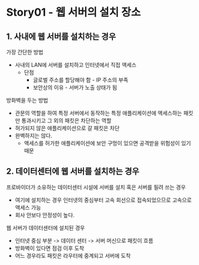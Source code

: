 # Story01 - 웹 서버의 설치 장소
## 1. 사내에 웹 서버를 설치하는 경우
가장 간단한 방법
* 사내의 LAN에 서버를 설치하고 인터넷에서 직접 액세스
  * 단점
    * 글로벌 주소를 할당해야 함 - IP 주소의 부족
    * 보안상의 이유 - 서버가 노출 상태가 됨

방화벽을 두는 방법
* 관문의 역할을 하여 특정 서버에서 동작하는 특정 애플리케이션에 액세스하는 패킷만 통과시키고 그 외의 패킷은 차단하는 역할
* 허가되지 않은 애플리케이션으로 갈 패킷은 차단
* 완벽하지는 않다.
  * 액세스를 허가한 애플리케이션에 보안 구멍이 있으면 공격받을 위험성이 있기 때문

## 2. 데이터센터에 웹 서버를 설치하는 경우
프로바이더가 소유하는 데이터센터 시설에 서버를 설치 혹은 서버를 필려 쓰는 경우
* 여기에 설치하는 경우 인터넷의 중심부터 고속 회선으로 접속되었으므로 고속으로 액세스 가능
* 회사 안보다 안정성이 높다.

웹 서버가 데이터센터에 설치된 경우
* 인터넷 중심 부분 -> 데이터 센터 -> 서버 머신으로 패킷이 흐름
* 방화벽이 있다면 점검 이후 도착
* 어느 경우라도 패킷은 라우터에 중계되고 서버에 도착